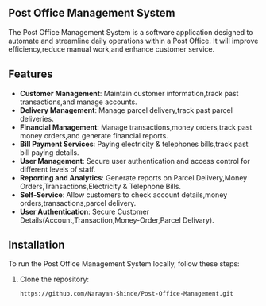 ## Post Office Management System
The Post Office Management System is a software application designed to automate and streamline daily operations within a Post Office. 
It will improve efficiency,reduce manual work,and enhance customer service.

## Features

- **Customer Management**:                                      Maintain customer information,track past transactions,and manage accounts.
- **Delivery Management**: Manage parcel delivery,track past parcel deliveries.
- **Financial Management**: Manage transactions,money orders,track past money orders,and generate financial reports.
- **Bill Payment Services**: Paying electricity & telephones bills,track past bill paying details.
- **User Management**: Secure user authentication and access control for different levels of staff.
- **Reporting and Analytics**: Generate reports on Parcel Delivery,Money Orders,Transactions,Electricity & Telephone Bills.
- **Self-Service**: Allow customers to check account details,money orders,transactions,parcel delivery.
- **User Authentication**: Secure Customer Details(Account,Transaction,Money-Order,Parcel Delivary).


## Installation

To run the Post Office Management System locally, follow these steps:
1. Clone the repository:

   ```bash
   https://github.com/Narayan-Shinde/Post-Office-Management.git
 
